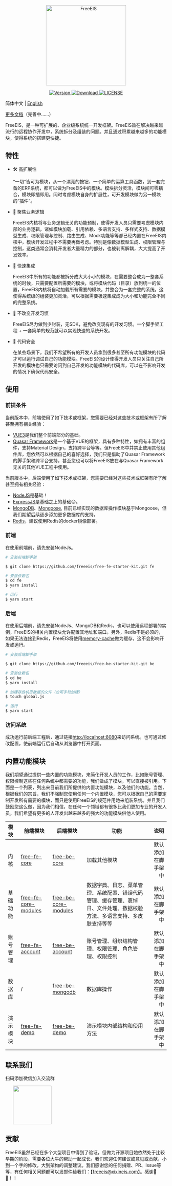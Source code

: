 <p align="center">
  <a href="https://freeeis.aslancer.com" target="_blank">
    <img
      src="https://user-images.githubusercontent.com/33030594/227073920-03ed137f-c4f7-4ed7-ae05-d781dd1991f7.png"
      alt="FreeEIS"
      width="250"
    />
  </a>
</p>

<p align="center">
  <a href="https://www.npmjs.com/package/free-be-starter-kit">
    <img src="https://img.shields.io/npm/v/free-be-starter-kit" alt="Version">
  </a>
  <a href="https://www.npmjs.com/package/free-be-starter-kit">
    <img src="https://img.shields.io/npm/dm/free-be-starter-kit" alt="Download">
  </a>
  <a href="https://github.com/didi/LogicFlow/blob/master/LICENSE">
    <img src="https://img.shields.io/npm/l/free-be-starter-kit" alt="LICENSE">
  </a>
</p>

简体中文 | [English](/profile/README.en-us.md)

[更多文档](https://freeeis.aslancer.com)（完善中……）

FreeEIS，是一种可扩展的、企业级系统统一开发框架。FreeEIS旨在解决越来越流行的远程协作开发中，系统拆分及组装的问题。并且通过积累越来越多的功能模块，使得系统的搭建更快捷。

## 特性


- 🛠 高扩展性
  
  “一切”皆可为模块，从一个漂亮的按钮、一个简单的运算工具函数，到一套完备的ERP系统，都可以做为FreeEIS中的模块。模块拆分灵活，模块间可零耦合，模块即插即用。同时考虑模块自身的扩展性，可开发模块做为另一模块的“插件”。

- 🎯 聚焦业务逻辑

  FreeEIS内核将与业务逻辑无关的功能预制，使得开发人员只需要考虑模块内部的业务逻辑，诸如模块加载、引用依赖、多语言支持、多样式支持、数据模型生成、权限管理与控制、路由生成、Mock功能等等都已经内置在FreeEIS内核中，模块开发过程中不需要再做考虑。特别是像数据模型生成、权限管理与控制，这类通常会消耗开发者大量精力的部分，也被剥离解耦，大大提高了开发效率。

- 🚀 快速集成
  
  FreeEIS中所有的功能都被拆分成大大小小的模块，在需要整合成为一整套系统的时候，只需要配置所需要的模块，或将模块代码（目录）放到统一的位置，FreeEIS内核将自动加载所有需要的模块，并整合为一套完整的系统。这使得系统级的组装更加灵活，可以根据需要极速集成成为大小和功能完全不同的完整系统。

- 🍹 不改变开发习惯

  FreeEIS尽力做到少封装，无SDK，避免改变现有的开发习惯。一个脚手架工程 + 一套简单的规范就可以实现快速的系统开发。
  

- 🚪 代码安全

  在某些场景下，我们不希望所有的开发人员拿到很多甚至所有功能模块的代码才可以运行调试自己的功能模块。FreeEIS的设计使得开发人员只关注自己所开发的模块也只需要访问到自己开发的功能模块的代码库，可以在不影响开发的情况下确保代码安全。


## 使用

### 前提条件

当前版本中，前端使用了如下技术或框架，您需要已经对这些技术或框架有所了解甚至拥有相关经验：
 - [VUE3](https://vuejs.org/)是我们整个前端部分的基础。
 - [Quasar Framework](https://quasar.dev/)是一个基于VUE的框架，具有多种特性，如拥有丰富的组件，支持Material Design，支持跨平台等等。但FreeEIS中并禁止使用其他组件库，您依然可以根据自己的喜好选择，我们只是借助了Quasar Framework的脚手架和跨平台支持，甚至您也可以将FreeEIS放在与Quasar Framework无关的其他VUE工程中使用。

当前版本中，后端使用了如下技术或框架，您需要已经对这些技术或框架有所了解甚至拥有相关经验：
 - [NodeJS](https://nodejs.org/)是基础！
 - [ExpressJS](http://expressjs.com/)是基础之上的基础😉。
 - [MongoDB](https://www.mongodb.com/)、[Mongoose](http://www.mongoosejs.net/), 目前已经实现的数据库操作模块基于Mongoose，但我们期望后续逐步添加更多数据库的支持。
 - [Redis](https://redis.io/)，建议使用Redis的docker镜像部署。

### 前端

在使用前端前，请先安装NodeJs。

```sh
# 安装前端脚手架

$ git clone https://github.com/freeeis/free-fe-starter-kit.git fe

# 安装依赖包
$ cd fe
$ yarn install

# 运行
$ yarn start

```


### 后端

在使用后端前，请先安装NodeJs、MongoDB和Redis，也可以使用远程部署的实例，FreeEIS的相关内置模块允许配置其地址和端口。另外，Redis不是必须的，如果无法连接到Redis，FreeEIS将使用[memory-cache](https://github.com/ptarjan/node-cache#readme)做为缓存，这不会影响开发或运行。

```sh
# 安装后端脚手架

$ git clone https://github.com/freeeis/free-be-starter-kit.git be

# 安装依赖包
$ cd be
$ yarn install

# 创建存放机密数据的文件（也可手动创建）
$ touch global.js

# 运行
$ yarn start

```

### 访问系统

成功运行前后端工程后，通过链接[http://localhost:8080](http://localhost:8080/)来访问系统。也可通过修改配置，使前端运行后自动从浏览器中打开页面。

## 内置功能模块

我们期望通过提供一些内置的功能模块，来简化开发人员的工作，比如账号管理、权限控制这些在任何系统中都需要的功能，我们做成了模块，可以直接被引用。下面是一个列表，列出来目前我们所提供的内置功能模块，以及他们的功能。当然，根据我们的宗旨，我们不强制您使用任何一个内置模块，您可以根据自己的需要定制开发所有需要的模块，而只是使用FreeEIS的规范并用她来组装系统。并且我们鼓励您这么做，因为我们相信，在任何一个领域都有很多比我们更加专业的开发人员，我们希望有更多的人开发出越来越多的强大的功能模块供他人使用。

| 模块      | 前端模块 | 后端模块 | 功能 | 说明|
| :------- |------- |------- | ----|----: |
| 内核 | [free-fe-core](https://github.com/freeeis/free-fe-core) | [free-be-core](https://github.com/freeeis/free-be-core) | 加载其他模块|默认添加在脚手架中|
| 基础功能 | [free-fe-core-modules](https://github.com/freeeis/free-fe-core-modules) | [free-be-core-modules](https://github.com/freeeis/free-be-core-modules)| 数据字典、日志、菜单管理、系统配置、错误代码管理、缓存管理、哀悼日、文件处理、数据校验方法、多语言支持、多皮肤支持等等 | 默认添加在脚手架中|
| 账号管理 | [free-fe-account](https://github.com/freeeis/free-fe-account) | [free-be-account](https://github.com/freeeis/free-be-account) |账号管理、组织结构管理、权限管理、角色管理、权限控制| 默认添加在脚手架中|
| 数据库 | / | [free-be-mongodb](https://github.com/freeeis/free-be-mongodb) |数据库操作| 默认添加在脚手架中|
| 演示模块 | [free-fe-demo](https://github.com/freeeis/free-fe-demo) | [free-be-demo](https://github.com/freeeis/free-be-demo) |演示模块内部结构和使用方法| 默认添加在脚手架中|


## 联系我们

扫码添加微信加入交流群

<img width="120" alt="" style="margin-left:24px" src="https://user-images.githubusercontent.com/33030594/227093642-b38b7871-16eb-48b6-b96a-191433dc55c2.png">


## 贡献

FreeEIS虽然已经在多个大型项目中得到了验证，但做为开源项目她依然处于比较早期的阶段，需要各位大牛的帮助一起成长。我们欢迎任何建议或意见或贡献，小到一个字的修改，大到架构的调整建议。我们感谢您的任何捐赠、PR、Issue等等，有任何相关问题都可以发邮件给我们：【[freeeis@xixineis.com](mailto:freeeis@xixineis.com)】。感谢🙏🙏！！
